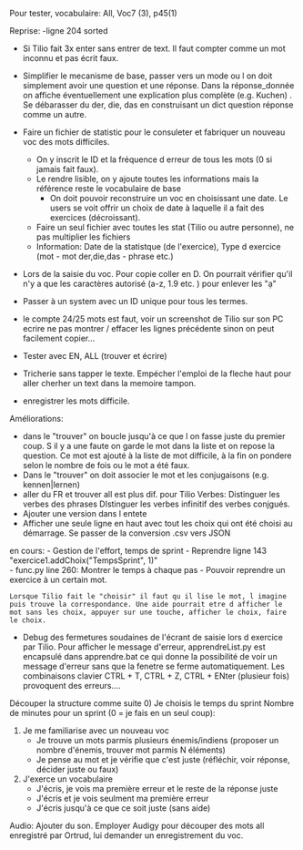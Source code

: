 Pour tester, vocabulaire: All, Voc7 (3), p45(1)

Reprise: 
-ligne 204 sorted 
- Si Tilio fait 3x enter sans entrer de text. Il faut compter comme un mot inconnu et pas écrit faux. 
- Simplifier le mecanisme de base, passer vers un mode ou l on doit simplement avoir une question et une réponse. Dans la réponse_donnée on affiche éventuellement une explication plus complète (e.g. <der> Kuchen) . Se débarasser du der, die, das en construisant un dict question réponse comme un autre.

- Faire un fichier de statistic pour le consuleter et fabriquer un nouveau voc des mots difficiles. 
    - On y inscrit le ID et la fréquence d erreur de tous les mots (0 si jamais fait faux). 
    - Le rendre lisible, on y ajoute toutes les informations mais la référence reste le vocabulaire de base
        - On doit pouvoir reconstruire un voc en choisissant une date. Le users se voit offrir un choix de date à laquelle il a fait des exercices (décroissant).
    - Faire un seul fichier avec toutes les stat (Tilio ou autre personne), ne pas multiplier les fichiers
    - Information: Date de la statistque (de l'exercice), Type d exercice (mot - mot der,die,das - phrase etc.)
- Lors de la saisie du voc. Pour copie coller en D. On pourrait vérifier qu'il n'y a que les caractères autorisé (a-z, 1.9 etc. ) pour enlever les "ạ"
- Passer à un system avec un ID unique pour tous les termes.
- le compte 24/25 mots est faut, voir un screenshot de Tilio sur son PC
ecrire ne pas montrer / effacer les lignes précédente sinon on peut facilement copier...
- Tester avec EN, ALL (trouver et écrire)
- Tricherie sans tapper le texte. Empécher l'emploi de la fleche haut pour aller cherher un text dans la memoire tampon.
- enregistrer les mots difficile.
  
Améliorations:
- dans le "trouver" on boucle jusqu'à ce que l on fasse juste du premier coup. S il y a une faute on garde le mot dans la liste et on repose la question. Ce mot est ajouté à la liste de mot difficile, à la fin on pondere selon le nombre de fois ou le mot a été faux.
- Dans le "trouver" on doit associer le mot et les conjugaisons (e.g. kennen|lernen)
- aller du FR et trouver all est plus dif. pour Tilio
    Verbes:
        Distinguer les verbes des phrases
        DIstinguer les verbes infinitif des verbes conjgués.
- Ajouter une version dans l entete
- Afficher une seule ligne en haut avec tout les choix qui ont été choisi au démarrage.
Se passer de la conversion .csv vers JSON
 
en cours:
    - Gestion de l'effort, temps de sprint - Reprendre ligne 143 "exercice1.addChoix("TempsSprint", 1)"  
    - func.py line 260: Montrer le temps à chaque pas
    - Pouvoir reprendre un exercice à un certain mot. 

    Lorsque Tilio fait le "choisir" il faut qu il lise le mot, l imagine puis trouve la correspondance. Une aide pourrait etre d afficher le mot sans les choix, appuyer sur une touche, afficher le choix, faire le choix. 

- Debug des fermetures soudaines de l'écrant de saisie lors d exercice par Tilio.
    Pour afficher le message d'erreur, apprendreList.py est encapsulé dans apprendre.bat ce qui donne la possibilité de voir un message d'erreur sans que la fenetre se ferme automatiquement. Les combinaisons clavier CTRL + T, CTRL + Z, CTRL + ENter (plusieur fois) provoquent des erreurs....

Découper la structure comme suite
0) Je choisis le temps du sprint
    Nombre de minutes pour un sprint (0 = je fais en un seul coup): 
1) Je me familiarise avec un nouveau voc
    - Je trouve un mots parmis plusieurs énemis/indiens (proposer un nombre d'énemis, trouver mot parmis N éléments)
    - Je pense au mot et je vérifie que c'est juste (réfléchir, voir réponse, décider juste ou faux)
2) J'exerce un vocabulaire
    - J'écris, je vois ma première erreur et le reste de la réponse juste
    - J'écris et je vois seulment ma première erreur
    - J'écris jusqu'à ce que ce soit juste (sans aide) 

Audio:
Ajouter du son. Employer Audigy pour découper des mots all enregistré par Ortrud,  lui demander un enregistrement du voc.
